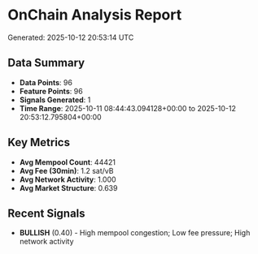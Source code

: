 # OnChain Analysis Report
Generated: 2025-10-12 20:53:14 UTC

## Data Summary
- **Data Points**: 96
- **Feature Points**: 96
- **Signals Generated**: 1
- **Time Range**: 2025-10-11 08:44:43.094128+00:00 to 2025-10-12 20:53:12.795804+00:00

## Key Metrics
- **Avg Mempool Count**: 44421
- **Avg Fee (30min)**: 1.2 sat/vB
- **Avg Network Activity**: 1.000
- **Avg Market Structure**: 0.639

## Recent Signals
- **BULLISH** (0.40) - High mempool congestion; Low fee pressure; High network activity
